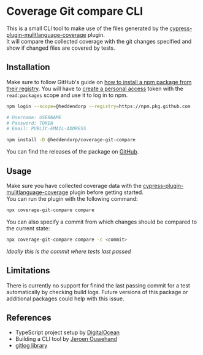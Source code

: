 # Coverage Git compare CLI
This is a small CLI tool to make use of the files generated by the [cypress-plugin-mulitlanguage-coverage](../cypress-plugin-multilanguage-coverage/README.md) plugin.   
It will compare the collected coverage with the git changes specified and show if changed files are covered by tests.

## Installation
Make sure to follow GitHub's guide on [how to install a npm package from their registry](https://docs.github.com/en/packages/working-with-a-github-packages-registry/working-with-the-npm-registry#installing-a-package).
You will have to [create a personal access](https://github.com/settings/tokens/new) token with the `read:packages` scope and use it to log in to npm.
```bash
npm login --scope=@heddendorp --registry=https://npm.pkg.github.com

# Username: USERNAME
# Password: TOKEN
# Email: PUBLIC-EMAIL-ADDRESS
```

```bash
npm install -D @heddendorp/coverage-git-compare
```

You can find the releases of the package on [GitHub](https://github.com/heddendorp/msc-thesis/pkgs/npm/coverage-git-compare).


## Usage
Make sure you have collected coverage data with the [cypress-plugin-mulitlanguage-coverage](../cypress-plugin-multilanguage-coverage/README.md) plugin before getting started.   
You can run the plugin with the following command:
```bash
npx coverage-git-compare compare
```
You can also specify a commit from which changes should be compared to the current state:
```bash
npx coverage-git-compare compare -c <commit>
```
_Ideally this is the commit where tests last passed_

## Limitations
There is currently no support for finind the last passing commit for a test automatically by checking build logs. Future versions of this package or additional packages could help with this issue.

## References
- TypeScript project setup by [DigitalOcean](https://www.digitalocean.com/community/tutorials/typescript-new-project)
- Building a CLI tool by [Jeroen Ouwehand](https://itnext.io/how-to-create-your-own-typescript-cli-with-node-js-1faf7095ef89)
- [gitlog library](https://www.npmjs.com/package/gitlog)
